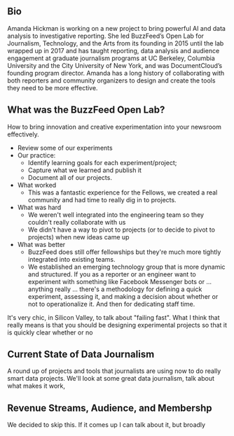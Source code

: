 ## Bio

Amanda Hickman is working on a new project to bring powerful AI and data analysis to investigative reporting. She led BuzzFeed’s Open Lab for Journalism, Technology, and the Arts from its founding in 2015 until the lab wrapped up in 2017 and has taught reporting, data analysis and audience engagement at graduate journalism programs at UC Berkeley, Columbia University and the City University of New York, and was DocumentCloud’s founding program director. Amanda has a long history of collaborating with both reporters and community organizers to design and create the tools they need to be more effective.

## What was the BuzzFeed Open Lab?
How to bring innovation and creative experimentation into your newsroom effectively.

  * Review some of our experiments
  * Our practice:
    + Identify learning goals for each experiment/project;
    + Capture what we learned and publish it
    + Document all of our projects.
  * What worked
    + This was a fantastic experience for the Fellows, we created a real community and had time to really dig in to projects.
  * What was hard
    + We weren't well integrated into the engineering team so they couldn't really collaborate with us
    + We didn't have a way to pivot to projects (or to decide to pivot to projects) when new ideas came up
  * What was better
    + BuzzFeed does still offer fellowships but they're much more tightly integrated into existing teams.
    + We established an emerging technology group that is more dynamic and structured. If you as a reporter or an engineer want to experiment with something like Facebook Messenger bots or ... anything really ... there's a methodology for defining a quick experiment, assessing it, and making a decision about whether or not to operationalize it. And then for dedicating staff time.

It's very chic, in Silicon Valley, to talk about "failing fast". What I think that really means is that you should be designing experimental projects so that it is quickly clear whether or no

## Current State of Data Journalism
A round up of projects and tools that journalists are using now to do really smart data projects. We'll look at some great data journalism, talk about what makes it work,


## Revenue Streams, Audience, and Membershp

We decided to skip this. If it comes up I can talk about it, but broadly
